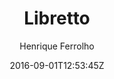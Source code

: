 ---
title: "Libretto"
github: https://github.com/ferrolho/jekyll-theme-libretto
demo: https://ferrolho.github.io/jekyll-theme-libretto/
author: Henrique Ferrolho
draft: true
ssg:
  - Jekyll
cms:
  - No Cms
date: 2016-09-01T12:53:45Z
github_branch: gh-pages
---